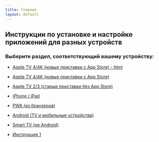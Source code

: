 ```yaml
---
title: Главная
layout: default
---
```

## Инструкции по установке и настройке приложений для разных устройств 

### Выберите раздел, соответствующий вашему устройству:

- <a href="/instructions/appletv4.md" target="_blank" rel="noopener">Apple TV 4/4K (новые приставки с App Store) - html</a>
- [Apple TV 4/4K (новые приставки с App Store)](/instructions/appletv4.md)
- <a href="/instructions/appletv3.md" target="_blank" rel="noopener">Apple TV 2/3 (старые приставки без App Store)</a>
- <a href="/instructions/ios.md" target="_blank" rel="noopener">iPhone / iPad</a>
- <a href="/instructions/pwa.md" target="_blank" rel="noopener">PWA (из браузеров)</a>
- <a href="/instructions/android.md" target="_blank" rel="noopener">Android (TV и мобильные устройства)</a>
- <a href="=/instructions/smarttv.md" target="_blank" rel="noopener">Smart TV (не Android)</a>

- <a href="/instructions/instruction1" target="_blank" rel="noopener">Инструкция 1</a>
